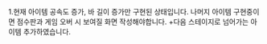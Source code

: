 1.현재 아이템 공속도 증가, 바 길이 증가만 구현된 상태입니다. 나머지 아이템 구현중이면 점수판과 게임 오버 시 보여질 화면 작성해야합니다.
+다음 스테이지로 넘어가는 아이템 추가하였습니다.
